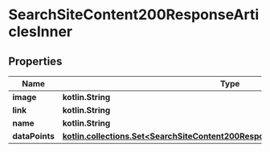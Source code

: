 
# SearchSiteContent200ResponseArticlesInner

## Properties
Name | Type | Description | Notes
------------ | ------------- | ------------- | -------------
**image** | **kotlin.String** |  | 
**link** | **kotlin.String** |  | 
**name** | **kotlin.String** |  | 
**dataPoints** | [**kotlin.collections.Set&lt;SearchSiteContent200ResponseArticlesInnerDataPointsInner&gt;**](SearchSiteContent200ResponseArticlesInnerDataPointsInner.md) |  |  [optional]




